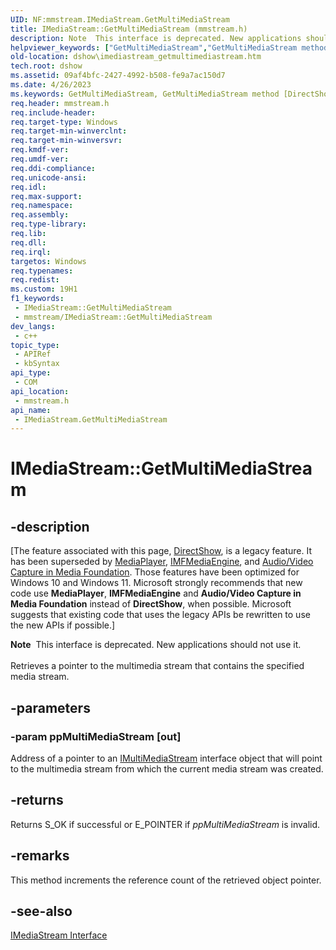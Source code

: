 ```yaml
---
UID: NF:mmstream.IMediaStream.GetMultiMediaStream
title: IMediaStream::GetMultiMediaStream (mmstream.h)
description: Note  This interface is deprecated. New applications should not use it. Retrieves a pointer to the multimedia stream that contains the specified media stream.
helpviewer_keywords: ["GetMultiMediaStream","GetMultiMediaStream method [DirectShow]","GetMultiMediaStream method [DirectShow]","IMediaStream interface","IMediaStream interface [DirectShow]","GetMultiMediaStream method","IMediaStream.GetMultiMediaStream","IMediaStream::GetMultiMediaStream","IMediaStreamGetMultiMediaStream","dshow.imediastream_getmultimediastream","mmstream/IMediaStream::GetMultiMediaStream"]
old-location: dshow\imediastream_getmultimediastream.htm
tech.root: dshow
ms.assetid: 09af4bfc-2427-4992-b508-fe9a7ac150d7
ms.date: 4/26/2023
ms.keywords: GetMultiMediaStream, GetMultiMediaStream method [DirectShow], GetMultiMediaStream method [DirectShow],IMediaStream interface, IMediaStream interface [DirectShow],GetMultiMediaStream method, IMediaStream.GetMultiMediaStream, IMediaStream::GetMultiMediaStream, IMediaStreamGetMultiMediaStream, dshow.imediastream_getmultimediastream, mmstream/IMediaStream::GetMultiMediaStream
req.header: mmstream.h
req.include-header: 
req.target-type: Windows
req.target-min-winverclnt: 
req.target-min-winversvr: 
req.kmdf-ver: 
req.umdf-ver: 
req.ddi-compliance: 
req.unicode-ansi: 
req.idl: 
req.max-support: 
req.namespace: 
req.assembly: 
req.type-library: 
req.lib: 
req.dll: 
req.irql: 
targetos: Windows
req.typenames: 
req.redist: 
ms.custom: 19H1
f1_keywords:
 - IMediaStream::GetMultiMediaStream
 - mmstream/IMediaStream::GetMultiMediaStream
dev_langs:
 - c++
topic_type:
 - APIRef
 - kbSyntax
api_type:
 - COM
api_location:
 - mmstream.h
api_name:
 - IMediaStream.GetMultiMediaStream
---
```


# IMediaStream::GetMultiMediaStream


## -description

\[The feature associated with this page, [DirectShow](/windows/win32/directshow/directshow), is a legacy feature. It has been superseded by [MediaPlayer](/uwp/api/Windows.Media.Playback.MediaPlayer), [IMFMediaEngine](/windows/win32/api/mfmediaengine/nn-mfmediaengine-imfmediaengine), and [Audio/Video Capture in Media Foundation](windows/win32/medfound/audio-video-capture-in-media-foundation). Those features have been optimized for Windows 10 and Windows 11. Microsoft strongly recommends that new code use **MediaPlayer**, **IMFMediaEngine** and **Audio/Video Capture in Media Foundation** instead of **DirectShow**, when possible. Microsoft suggests that existing code that uses the legacy APIs be rewritten to use the new APIs if possible.\]

<div class="alert"><b>Note</b>  This interface is deprecated. New applications should not use it.</div>
<div> </div>
Retrieves a pointer to the multimedia stream that contains the specified media stream.

## -parameters

### -param ppMultiMediaStream [out]

Address of a pointer to an <a href="/windows/desktop/api/mmstream/nn-mmstream-imultimediastream">IMultiMediaStream</a> interface object that will point to the multimedia stream from which the current media stream was created.

## -returns

Returns S_OK if successful or E_POINTER if <i>ppMultiMediaStream</i> is invalid.

## -remarks

This method increments the reference count of the retrieved object pointer.

## -see-also

<a href="/windows/desktop/api/mmstream/nn-mmstream-imediastream">IMediaStream Interface</a>